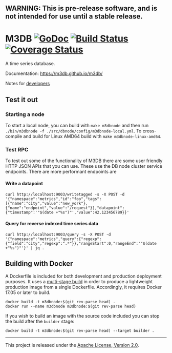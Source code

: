 ## WARNING: This is pre-release software, and is not intended for use until a stable release.

# M3DB [![GoDoc][doc-img]][doc] [![Build Status][ci-img]][ci] [![Coverage Status](https://codecov.io/gh/m3db/m3db/branch/master/graph/badge.svg)](https://codecov.io/gh/m3db/m3db)

A time series database.


Documentation: https://m3db.github.io/m3db/

Notes for [developers]

[developers]: https://github.com/m3db/m3db/blob/master/DEVELOPER.md

## Test it out

### Starting a node

To start a local node, you can build with `make m3dbnode` and then run `./bin/m3dbnode -f ./src/dbnode/config/m3dbnode-local.yml`.  To cross-compile and build for Linux AMD64 build with `make m3dbnode-linux-amd64`.

### Test RPC

To test out some of the functionality of M3DB there are some user friendly HTTP JSON APIs that you can use.  These use the DB node cluster service endpoints.  There are more performant endpoints are

#### Write a datapoint

```
curl http://localhost:9003/writetagged -s -X POST -d '{"namespace":"metrics","id":"foo","tags":[{"name":"city","value":"new_york"},{"name":"endpoint","value":"/request"}],"datapoint":{"timestamp":'"$(date +"%s")"',"value":42.123456789}}'
```

#### Query for reverse indexed time series data

```
curl http://localhost:9003/query -s -X POST -d '{"namespace":"metrics","query":{"regexp":{"field":"city","regexp":".*"}},"rangeStart":0,"rangeEnd":'"$(date +"%s")"'}' | jq .
```

## Building with Docker

A Dockerfile is included for both development and production deployment purposes. It uses a
[multi-stage build](https://docs.docker.com/develop/develop-images/multistage-build/) in order to
produce a lightweight production image from a single Dockerfile. Accordingly, it requires Docker
17.05 or later to build.

```
docker build -t m3dbnode:$(git rev-parse head) .
docker run --name m3dbnode m3dbnode:$(git rev-parse head)
```

If you wish to build an image with the source code included you can stop the build after the
`builder` stage:

```
docker build -t m3dbnode:$(git rev-parse head) --target builder .
```

<hr>

This project is released under the [Apache License, Version 2.0](LICENSE).

[doc-img]: https://godoc.org/github.com/m3db/m3db?status.svg
[doc]: https://godoc.org/github.com/m3db/m3db
[ci-img]: https://semaphoreci.com/api/v1/m3db/m3db/branches/master/shields_badge.svg
[ci]: https://semaphoreci.com/m3db/m3db
